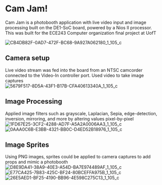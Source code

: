 # Cam Jam!
Cam Jam is a photobooth application with live video input and image processing built on the DE1-SoC board, powered by a Nios II processor. This was 
built for the ECE243 Computer organization final project at UofT

![CB4DB82F-0AD7-472F-BC68-9A927A062180_1_105_c](https://github.com/rkchan77/camjam/assets/86031810/b949885b-320d-4cdd-be0c-98a254d020ed)

## Camera setup 
Live video stream was fed into the board from an NTSC camcorder connected to the Video-In controller port. Used video to take image captures  
![5679F517-8D5A-43F1-B17B-CFA40613340A_1_105_c](https://github.com/rkchan77/camjam/assets/86031810/ddb5867d-9301-4bca-9507-9febac5bfefb)


## Image Processing
Applied image filters such as grayscale, Laplacian, Sepia, edge-detection, inversion, mirroring, and more by altering values pixel-by-pixel
![1FD67E25-3CF2-4288-AD7F-A5A2A0006AA3_1_105_c](https://github.com/rkchan77/camjam/assets/86031810/33f87070-1b01-4bda-8e1d-1fd76a7ff787)
![0AAA0C6B-E3BB-4321-BB0C-D4ED52B18976_1_105_c](https://github.com/rkchan77/camjam/assets/86031810/2ce4eeac-917c-4218-bb59-8ed3b51823e3)

## Image Sprites
Using PNG images, sprites could be applied to camera captures to add props and mimic a photobooth
![D8E9DA41-38A9-40E3-A54D-BA7E974489AF_1_105_c](https://github.com/rkchan77/camjam/assets/86031810/4f242e9a-0b70-4860-a155-3346c714d147)
![E77CA425-7B83-425C-BF24-80BCEFFA975B_1_105_c](https://github.com/rkchan77/camjam/assets/86031810/5200be7c-b3c8-473a-a2c5-628879f31290)
![26E5AED1-BF25-4190-BB96-4E598C275C13_1_105_c](https://github.com/rkchan77/camjam/assets/86031810/073e489a-6969-4249-990a-e96e9ec74724)

